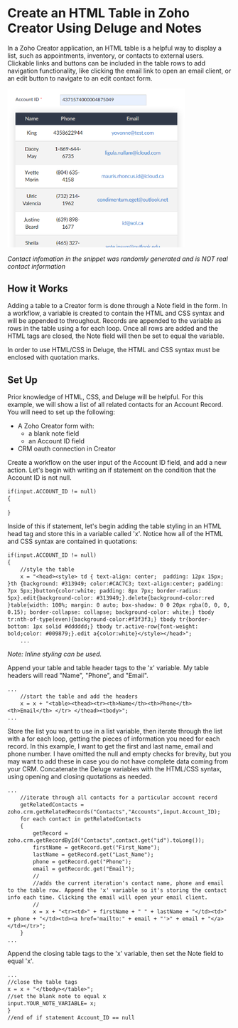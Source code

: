 # Create an HTML Table in Zoho Creator Using Deluge and Notes

In a Zoho Creator application, an HTML table is a helpful way to display a list, such as appointments, inventory, or contacts to external users. Clickable links and buttons can be included in the table rows to add navigation functionality, like clicking the email link to open an email client, or an edit button to navigate to an edit contact form.


<img src="html_table.png" width="400">
<p><em>Contact infomation in the snippet was randomly generated and is NOT real contact information</em></p>

## How it Works
Adding a table to a Creator form is done through a Note field in the form. In a workflow, a variable is created to contain the HTML and CSS syntax and will be appended to throughout. Records are appended to the variable as rows in the table using a for each loop. Once all rows are added and the HTML tags are closed, the Note field will then be set to equal the variable. 

In order to use HTML/CSS in Deluge, the HTML and CSS syntax must be enclosed with quotation marks. 


## Set Up
Prior knowledge of HTML, CSS, and Deluge will be helpful. For this example, we will show a list of all related contacts for an Account Record.
You will need to set up the following:

* A Zoho Creator form with:
  * a blank note field
  * an Account ID field
* CRM oauth connection in Creator 

Create a workflow on the user input of the Account ID field, and add a new action. Let's begin with writing an if statement on the condition that the Account ID is not null.


```
if(input.ACCOUNT_ID != null)
{

}

```

Inside of this if statement, let's begin adding the table styling in an HTML head tag and store this in a variable called 'x'. Notice how all of the HTML and CSS syntax are contained in quotations:

```
if(input.ACCOUNT_ID != null)
{
	//style the table
	x = "<head><style> td { text-align: center;  padding: 12px 15px; }th {background: #313949; color:#CAC7C3; text-align:center; padding: 7px 5px;}button{color:white; padding: 8px 7px; border-radius: 5px}.edit{background-color: #313949;}.delete{background-color:red }table{width: 100%; margin: 0 auto; box-shadow: 0 0 20px rgba(0, 0, 0, 0.15); border-collapse: collapse; background-color: white;} tbody tr:nth-of-type(even){background-color:#f3f3f3;} tbody tr{border-bottom: 1px solid #dddddd;} tbody tr.active-row{font-weight: bold;color: #009879;}.edit a{color:white}</style></head>";
	...

```

<em>Note: Inline styling can be used.</em>

Append your table and table header tags to the 'x' variable. My table headers will read "Name", "Phone", and "Email". 


```
...
	//start the table and add the headers
	x = x + "<table><thead><tr><th>Name</th><th>Phone</th><th>Email</th> </tr> </thead><tbody>";
...	

```

Store the list you want to use in a list variable, then iterate through the list with a for each loop, getting the pieces of information you need for each record. In this example, I want to get the first and last name, email and phone number. I have omitted the null and empty checks for brevity, but you may want to add these in case you do not have complete data coming from your CRM. Concatenate the Deluge variables with the HTML/CSS syntax, using opening and closing quotations as needed. 

```
...
	//iterate through all contacts for a particular account record
	getRelatedContacts = zoho.crm.getRelatedRecords("Contacts","Accounts",input.Account_ID);
	for each contact in getRelatedContacts
	{
		getRecord = zoho.crm.getRecordById("Contacts",contact.get("id").toLong());
		firstName = getRecord.get("First_Name");
		lastName = getRecord.get("Last_Name");
		phone = getRecord.get("Phone");
		email = getRecordc.get("Email");
		//
		//adds the current iteration's contact name, phone and email to the table row. Append the 'x' variable so it's storing the contact info each time. Clicking the email will open your email client. 
		//
		x = x + "<tr><td>" + firstName + " " + lastName + "</td><td>" + phone + "</td><td><a href='mailto:" + email + "'>" + email + "</a></td></tr>";
	}
...

```

Append the closing table tags to the 'x' variable, then set the Note field to equal 'x'.

```
...
//close the table tags
x = x + "</tbody></table>";
//set the blank note to equal x
input.YOUR_NOTE_VARIABLE= x;
}
//end of if statement Account_ID == null
```
